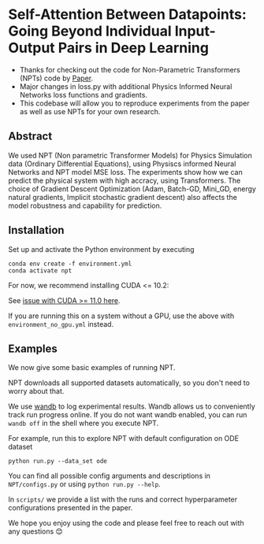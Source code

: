 # Self-Attention Between Datapoints: Going Beyond Individual Input-Output Pairs in Deep Learning
- Thanks for checking out the code for Non-Parametric Transformers (NPTs) code by [Paper](https://arxiv.org/abs/2106.02584).
- Major changes in loss.py with additional Physics Informed Neural Networks loss functions and gradients. 
- This codebase will allow you to reproduce experiments from the paper as well as use NPTs for your own research.

## Abstract

We used NPT (Non parametric Transformer Models) for Physics Simulation data (Ordinary Differential Equations), using Physiscs informed Neural Networks and NPT model MSE loss. The experiments show how we can predict the physical system with high accracy, using Transformers. The choice of Gradient Descent Optimization (Adam, Batch-GD, Mini_GD, energy natural gradients, Implicit stochastic gradient descent) also affects the model robustness and capability for prediction. 

## Installation

Set up and activate the Python environment by executing

```
conda env create -f environment.yml
conda activate npt
```

For now, we recommend installing CUDA <= 10.2:

See [issue with CUDA >= 11.0 here](https://github.com/pytorch/pytorch/issues/47908).
 
If you are running this on a system without a GPU, use the above with `environment_no_gpu.yml` instead.

## Examples

We now give some basic examples of running NPT.

NPT downloads all supported datasets automatically, so you don't need to worry about that.

We use [wandb](http://wandb.com/) to log experimental results.
Wandb allows us to conveniently track run progress online.
If you do not want wandb enabled, you can run `wandb off` in the shell where you execute NPT.

For example, run this to explore NPT with default configuration on ODE dataset

```
python run.py --data_set ode
```

You can find all possible config arguments and descriptions in `NPT/configs.py` or using `python run.py --help`.

In `scripts/` we provide a list with the runs and correct hyperparameter configurations presented in the paper.

We hope you enjoy using the code and please feel free to reach out with any questions 😊

